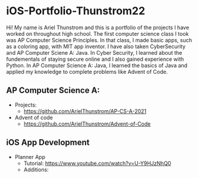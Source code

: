 # iOS-Portfolio-Thunstrom22

Hi! My name is Ariel Thunstrom and this is a portfolio of the projects I have worked on throughout high school. The first computer science class I took was AP Computer Science Principles. In that class, I made basic apps, such as a coloring app, with MIT app inventor. I have also taken CyberSecurity and AP Computer Sciene A: Java. In Cyber Security, I learned about the fundementals of staying secure online and I also gained experience with Python. In AP Computer Science A: Java, I learned the basics of Java and applied my knowledge to complete problems like Advent of Code. 
## AP Computer Science A:
* Projects:
  * https://github.com/ArielThunstrom/AP-CS-A-2021
* Advent of code 
  * https://github.com/ArielThunstrom/Advent-of-Code
## iOS App Development 
* Planner App 
   * Tutorial: https://www.youtube.com/watch?v=U-Y9HJzNhQ0
   * Additions: 
